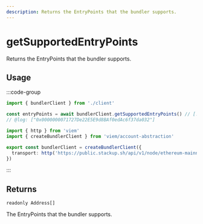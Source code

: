 ```yaml
---
description: Returns the EntryPoints that the bundler supports.
---
```


# getSupportedEntryPoints

Returns the EntryPoints that the bundler supports.

## Usage

:::code-group

```ts twoslash [example.ts]
import { bundlerClient } from './client'

const entryPoints = await bundlerClient.getSupportedEntryPoints() // [!code focus:99]
// @log: ["0x0000000071727De22E5E9d8BAf0edAc6f37da032"]
```

```ts twoslash [client.ts] filename="client.ts"
import { http } from 'viem'
import { createBundlerClient } from 'viem/account-abstraction'

export const bundlerClient = createBundlerClient({
  transport: http('https://public.stackup.sh/api/v1/node/ethereum-mainnet')
})
```

:::

## Returns

`readonly Address[]`

The EntryPoints that the bundler supports.
